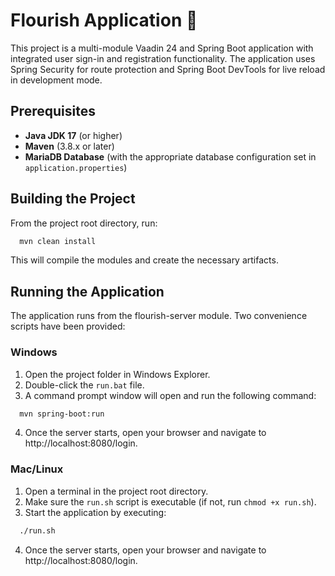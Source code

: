# Flourish Application 🌱

This project is a multi-module Vaadin 24 and Spring Boot application with integrated user sign-in and registration
functionality. The application uses Spring Security for route protection and Spring Boot DevTools for live reload in
development mode.

## Prerequisites

- **Java JDK 17** (or higher)
- **Maven** (3.8.x or later)
- **MariaDB Database** (with the appropriate database configuration set in `application.properties`)

## Building the Project

From the project root directory, run:

```bash
  mvn clean install
```

This will compile the modules and create the necessary artifacts.

## Running the Application

The application runs from the flourish-server module. Two convenience scripts have been provided:

### Windows

1. Open the project folder in Windows Explorer.
2. Double-click the `run.bat` file.
3. A command prompt window will open and run the following command:

```bash
  mvn spring-boot:run
```

4. Once the server starts, open your browser and navigate to http://localhost:8080/login.

### Mac/Linux

1. Open a terminal in the project root directory.
2. Make sure the `run.sh` script is executable (if not, run `chmod +x run.sh`).
3. Start the application by executing:

```bash
  ./run.sh
```

4. Once the server starts, open your browser and navigate to http://localhost:8080/login.